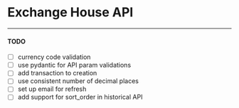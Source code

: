 # Exchange House API

---

#### TODO

- [ ] currency code validation
- [ ] use pydantic for API param validations
- [ ] add transaction to creation
- [ ] use consistent number of decimal places
- [ ] set up email for refresh
- [ ] add support for sort_order in historical API
